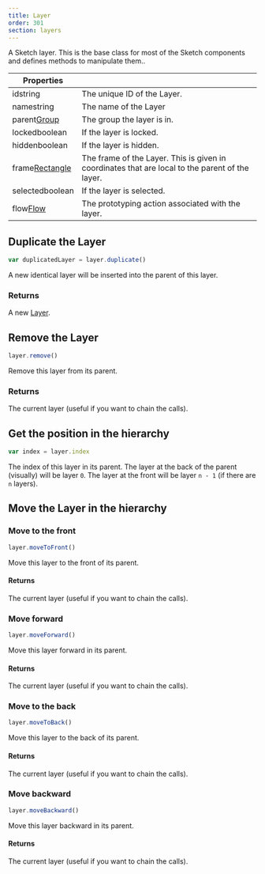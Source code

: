 ```yaml
---
title: Layer
order: 301
section: layers
---
```


A Sketch layer. This is the base class for most of the Sketch components and defines methods to manipulate them..

| Properties                                                 |                                                                                                 |
| ---------------------------------------------------------- | ----------------------------------------------------------------------------------------------- |
| id<span class="arg-type">string</span>                     | The unique ID of the Layer.                                                                     |
| name<span class="arg-type">string</span>                   | The name of the Layer                                                                           |
| parent<span class="arg-type">[Group](#group)</span>        | The group the layer is in.                                                                      |
| locked<span class="arg-type">boolean</span>                | If the layer is locked.                                                                         |
| hidden<span class="arg-type">boolean</span>                | If the layer is hidden.                                                                         |
| frame<span class="arg-type">[Rectangle](#rectangle)</span> | The frame of the Layer. This is given in coordinates that are local to the parent of the layer. |
| selected<span class="arg-type">boolean</span>              | If the layer is selected.                                                                       |
| flow<span class="arg-type">[Flow](#flow)</span>            | The prototyping action associated with the layer.                                               |

## Duplicate the Layer

```javascript
var duplicatedLayer = layer.duplicate()
```

A new identical layer will be inserted into the parent of this layer.

### Returns

A new [Layer](#layer).

## Remove the Layer

```javascript
layer.remove()
```

Remove this layer from its parent.

### Returns

The current layer (useful if you want to chain the calls).

## Get the position in the hierarchy

```javascript
var index = layer.index
```

The index of this layer in its parent. The layer at the back of the parent (visually) will be layer `0`. The layer at the front will be layer `n - 1` (if there are `n` layers).

## Move the Layer in the hierarchy

### Move to the front

```javascript
layer.moveToFront()
```

Move this layer to the front of its parent.

#### Returns

The current layer (useful if you want to chain the calls).

### Move forward

```javascript
layer.moveForward()
```

Move this layer forward in its parent.

#### Returns

The current layer (useful if you want to chain the calls).

### Move to the back

```javascript
layer.moveToBack()
```

Move this layer to the back of its parent.

#### Returns

The current layer (useful if you want to chain the calls).

### Move backward

```javascript
layer.moveBackward()
```

Move this layer backward in its parent.

#### Returns

The current layer (useful if you want to chain the calls).
